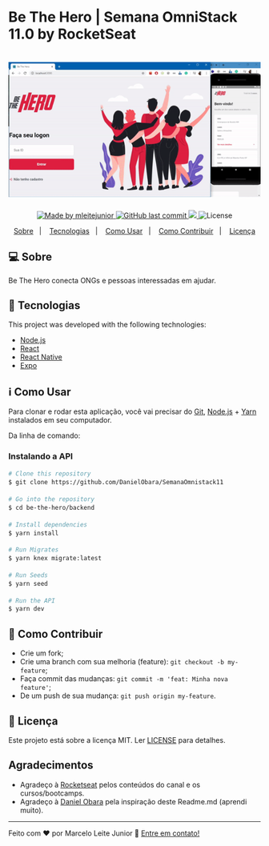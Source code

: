 # Be The Hero | Semana OmniStack 11.0 by RocketSeat

<h1 align="center">
    <img alt="BeTheHero" title="#BeTheHero" src=".github/preview.gif" width="640px" />
</h1>

<p align="center">
	
  <a href="https://www.linkedin.com/in/marcelo-leite-junior-472a9313a/">
    <img alt="Made by mleitejunior" src="https://img.shields.io/badge/created%20by-mleitejunior-brightgreen">
  </a>

  <a href="https://github.com/mleitejunior/be-the-hero/commits/master">
    <img alt="GitHub last commit" src="https://img.shields.io/github/last-commit/mleitejunior/be-the-hero">
  </a>

<a aria-label="Completed" href="https://rocketseat.com.br/">
    <img src="https://img.shields.io/badge/OmniStack-done-green?logo=data:image/png;base64,iVBORw0KGgoAAAANSUhEUgAAABAAAAAQCAMAAAAoLQ9TAAAALVBMVEVHcExxWsF0XMJzXMJxWcFsUsD///9jRrzY0u6Xh9Gsn9n39fyMecy0qd2bjNJWBT0WAAAABHRSTlMA2Do606wF2QAAAGlJREFUGJVdj1cWwCAIBLEsRU3uf9xobDH8+GZwUYi8i6ucJwrxKE+7D0G9Q4vlYqtmCSjndr4CgCgzlyFgfKfKCVO0LrPKjmiqMxGXkJwNnXskqWG+1oSM+BSwD8f29YLNjvx/OQrn+g99oQSoNmt3PgAAAABJRU5ErkJggg=="></img>
  </a>
  <img alt="License" src="https://img.shields.io/badge/license-MIT-brightgreen">
</p>

<p align="center">
  <a href="#-sobre">Sobre</a>&nbsp;&nbsp;&nbsp;|&nbsp;&nbsp;&nbsp;
  <a href="#rocket-Tecnologias">Tecnologias</a>&nbsp;&nbsp;&nbsp;|&nbsp;&nbsp;&nbsp;
  <a href="#information_source-como-usar">Como Usar</a>&nbsp;&nbsp;&nbsp;|&nbsp;&nbsp;&nbsp;
  <a href="#🤔-como-contribuir">Como Contribuir</a>&nbsp;&nbsp;&nbsp;|&nbsp;&nbsp;&nbsp;
  <a href="#memo-licença">Licença</a>
</p>

## 💻 Sobre

Be The Hero conecta ONGs e pessoas interessadas em ajudar.


## :rocket: Tecnologias

This project was developed with the following technologies:

- [Node.js](https://nodejs.org/en/) 
- [React](https://reactjs.org)
- [React Native](https://facebook.github.io/react-native/)
- [Expo](https://expo.io/)

## :information_source: Como Usar

Para clonar e rodar esta aplicação, você vai precisar do [Git](https://git-scm.com), [Node.js](https://nodejs.org/en/download/) + [Yarn](https://yarnpkg.com/lang/pt-BR/docs/install/) instalados em seu computador.

Da linha de comando:

### Instalando a API
```bash
# Clone this repository
$ git clone https://github.com/DanielObara/SemanaOmnistack11

# Go into the repository
$ cd be-the-hero/backend

# Install dependencies
$ yarn install

# Run Migrates
$ yarn knex migrate:latest 

# Run Seeds
$ yarn seed

# Run the API
$ yarn dev
```

## 🤔 Como Contribuir

- Crie um fork;
- Crie uma branch com sua melhoria (feature): `git checkout -b my-feature`;
- Faça commit das mudanças: `git commit -m 'feat: Minha nova feature'`;
- De um push de sua mudança: `git push origin my-feature`.

## :memo: Licença

Este projeto está sobre a licença MIT. Ler [LICENSE](LICENSE.md) para detalhes.

## Agradecimentos

- Agradeço à [Rocketseat](https://rocketseat.com.br/) pelos conteúdos do canal e os cursos/bootcamps.
- Agradeço à [Daniel Obara](https://www.linkedin.com/in/danielobara/) pela inspiração deste Readme.md (aprendi muito). 

---

Feito com ♥ por Marcelo Leite Junior :wave: [Entre em contato!](https://www.linkedin.com/in/marcelo-leite-junior-472a9313a/)
